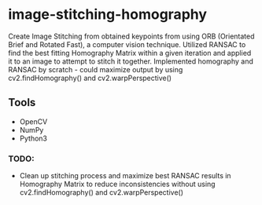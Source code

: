 # image-stitching-homography
Create Image Stitching from obtained keypoints from using ORB (Orientated Brief and Rotated Fast), a computer vision technique.
Utilized RANSAC to find the best fitting Homography Matrix within a given iteration and applied it to an image to attempt to stitch it together.
Implemented homography and RANSAC by scratch - could maximize output by using cv2.findHomography() and cv2.warpPerspective()

## Tools
- OpenCV
- NumPy
- Python3

### TODO:
- Clean up stitching process and maximize best RANSAC results in Homography Matrix to reduce inconsistencies without using cv2.findHomography() and cv2.warpPerspective()
